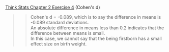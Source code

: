 [Think Stats Chapter 2 Exercise 4](http://greenteapress.com/thinkstats2/html/thinkstats2003.html#toc24) (Cohen's d)

>> Cohen's d = -0.089, which is to say the difference in means is -0.089 standard deviations.  
>> An absolute difference in means less than 0.2 indicates that the difference between means is small.  
>> In this case, we cannot say that the being firstborn has a small effect size on birth weight.

